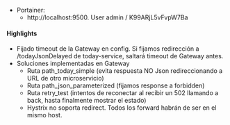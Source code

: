 
+ Portainer:
    - http:<nolink>//localhost:9500. User admin / K99ARjL5vFvpW7Ba

#### Highlights

+ Fijado timeout de la Gateway en config. Si fijamos redirección a /todayJsonDelayed de today-service, saltará timeout de Gateway antes.
+ Soluciones implementadas en Gateway
    - Ruta path_today_simple (evita respuesta NO Json redireccionando a URL de otro microservicio)
    - Ruta path_json_parameterized (fijamos response a forbidden)
    - Ruta retry_test (intentos de reconectar al recibir un 502 llamando a back, hasta finalmente mostrar el estado)
    - Hystrix no soporta redirect. Todos los forward habrán de ser en el mismo host.
     